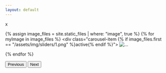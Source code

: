 ```yaml
---
layout: default
---
```



 
x
<div id="carouselExampleControls" class="carousel slide" data-bs-ride="carousel">
  <div class="carousel-inner ">
    
{% assign image_files = site.static_files | where: "image", true %}
{% for myImage in image_files %}
    <div class="carousel-item {% if image_files.first == "/assets/img/sliders/1.png" %}active{% endif %}">
      <img src="{{ site.baseurl }}{{ myImage.path }}"  class="d-block w-100" alt="...">
    </div>
    {% endfor  %}

    
  </div>
  <button class="carousel-control-prev" type="button" data-bs-target="#carouselExampleControls" data-bs-slide="prev">
    <span class="carousel-control-prev-icon" aria-hidden="true"></span>
    <span class="visually-hidden">Previous</span>
  </button>
  <button class="carousel-control-next" type="button" data-bs-target="#carouselExampleControls" data-bs-slide="next">
    <span class="carousel-control-next-icon" aria-hidden="true"></span>
    <span class="visually-hidden">Next</span>
  </button>
</div>

